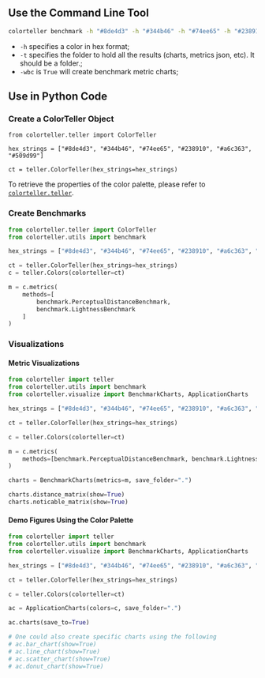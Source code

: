 ## Use the Command Line Tool

```bash
colorteller benchmark -h "#8de4d3" -h "#344b46" -h "#74ee65" -h "#238910" -h "#a6c363" -h "#509d99" -wbc True -t test_colorteller_cmd
```

- `-h` specifies a color in hex format;
- `-t` specifies the folder to hold all the results (charts, metrics json, etc). It should be a folder.;
- `-wbc` is `True` will create benchmark metric charts;

## Use in Python Code


### Create a ColorTeller Object


```
from colorteller.teller import ColorTeller

hex_strings = ["#8de4d3", "#344b46", "#74ee65", "#238910", "#a6c363", "#509d99"]

ct = teller.ColorTeller(hex_strings=hex_strings)
```

To retrieve the properties of the color palette, please refer to [`colorteller.teller`](references/teller.md).

### Create Benchmarks

```python
from colorteller.teller import ColorTeller
from colorteller.utils import benchmark

hex_strings = ["#8de4d3", "#344b46", "#74ee65", "#238910", "#a6c363", "#509d99"]

ct = teller.ColorTeller(hex_strings=hex_strings)
c = teller.Colors(colorteller=ct)

m = c.metrics(
    methods=[
        benchmark.PerceptualDistanceBenchmark,
        benchmark.LightnessBenchmark
    ]
)
```

### Visualizations

#### Metric Visualizations

```python
from colorteller import teller
from colorteller.utils import benchmark
from colorteller.visualize import BenchmarkCharts, ApplicationCharts

hex_strings = ["#8de4d3", "#344b46", "#74ee65", "#238910", "#a6c363", "#509d99"]

ct = teller.ColorTeller(hex_strings=hex_strings)

c = teller.Colors(colorteller=ct)

m = c.metrics(
    methods=[benchmark.PerceptualDistanceBenchmark, benchmark.LightnessBenchmark]
)

charts = BenchmarkCharts(metrics=m, save_folder=".")

charts.distance_matrix(show=True)
charts.noticable_matrix(show=True)
```

#### Demo Figures Using the Color Palette

```python
from colorteller import teller
from colorteller.utils import benchmark
from colorteller.visualize import BenchmarkCharts, ApplicationCharts

hex_strings = ["#8de4d3", "#344b46", "#74ee65", "#238910", "#a6c363", "#509d99"]

ct = teller.ColorTeller(hex_strings=hex_strings)

c = teller.Colors(colorteller=ct)

ac = ApplicationCharts(colors=c, save_folder=".")

ac.charts(save_to=True)

# One could also create specific charts using the following
# ac.bar_chart(show=True)
# ac.line_chart(show=True)
# ac.scatter_chart(show=True)
# ac.donut_chart(show=True)
```


